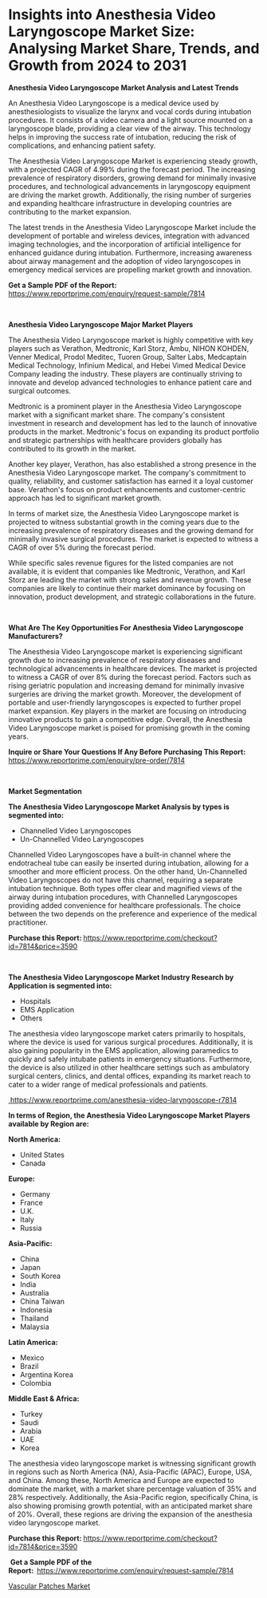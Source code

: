 <p><h1>Insights into Anesthesia Video Laryngoscope Market Size: Analysing Market Share, Trends, and Growth from 2024 to 2031</h1></p><p><strong>Anesthesia Video Laryngoscope Market Analysis and Latest Trends</strong></p>
<p><p>An Anesthesia Video Laryngoscope is a medical device used by anesthesiologists to visualize the larynx and vocal cords during intubation procedures. It consists of a video camera and a light source mounted on a laryngoscope blade, providing a clear view of the airway. This technology helps in improving the success rate of intubation, reducing the risk of complications, and enhancing patient safety.</p><p>The Anesthesia Video Laryngoscope Market is experiencing steady growth, with a projected CAGR of 4.99% during the forecast period. The increasing prevalence of respiratory disorders, growing demand for minimally invasive procedures, and technological advancements in laryngoscopy equipment are driving the market growth. Additionally, the rising number of surgeries and expanding healthcare infrastructure in developing countries are contributing to the market expansion.</p><p>The latest trends in the Anesthesia Video Laryngoscope Market include the development of portable and wireless devices, integration with advanced imaging technologies, and the incorporation of artificial intelligence for enhanced guidance during intubation. Furthermore, increasing awareness about airway management and the adoption of video laryngoscopes in emergency medical services are propelling market growth and innovation.</p></p>
<p><strong>Get a Sample PDF of the Report:&nbsp;</strong> <a href="https://www.reportprime.com/enquiry/request-sample/7814">https://www.reportprime.com/enquiry/request-sample/7814</a></p>
<p>&nbsp;</p>
<p><strong>Anesthesia Video Laryngoscope Major Market Players</strong></p>
<p><p>The Anesthesia Video Laryngoscope market is highly competitive with key players such as Verathon, Medtronic, Karl Storz, Ambu, NIHON KOHDEN, Venner Medical, Prodol Meditec, Tuoren Group, Salter Labs, Medcaptain Medical Technology, Infinium Medical, and Hebei Vimed Medical Device Company leading the industry. These players are continually striving to innovate and develop advanced technologies to enhance patient care and surgical outcomes.</p><p>Medtronic is a prominent player in the Anesthesia Video Laryngoscope market with a significant market share. The company's consistent investment in research and development has led to the launch of innovative products in the market. Medtronic's focus on expanding its product portfolio and strategic partnerships with healthcare providers globally has contributed to its growth in the market.</p><p>Another key player, Verathon, has also established a strong presence in the Anesthesia Video Laryngoscope market. The company's commitment to quality, reliability, and customer satisfaction has earned it a loyal customer base. Verathon's focus on product enhancements and customer-centric approach has led to significant market growth.</p><p>In terms of market size, the Anesthesia Video Laryngoscope market is projected to witness substantial growth in the coming years due to the increasing prevalence of respiratory diseases and the growing demand for minimally invasive surgical procedures. The market is expected to witness a CAGR of over 5% during the forecast period.</p><p>While specific sales revenue figures for the listed companies are not available, it is evident that companies like Medtronic, Verathon, and Karl Storz are leading the market with strong sales and revenue growth. These companies are likely to continue their market dominance by focusing on innovation, product development, and strategic collaborations in the future.</p></p>
<p>&nbsp;</p>
<p><strong>What Are The Key Opportunities For Anesthesia Video Laryngoscope Manufacturers?</strong></p>
<p><p>The Anesthesia Video Laryngoscope market is experiencing significant growth due to increasing prevalence of respiratory diseases and technological advancements in healthcare devices. The market is projected to witness a CAGR of over 8% during the forecast period. Factors such as rising geriatric population and increasing demand for minimally invasive surgeries are driving the market growth. Moreover, the development of portable and user-friendly laryngoscopes is expected to further propel market expansion. Key players in the market are focusing on introducing innovative products to gain a competitive edge. Overall, the Anesthesia Video Laryngoscope market is poised for promising growth in the coming years.</p></p>
<p><strong>Inquire or Share Your Questions If Any Before Purchasing This Report:</strong> <a href="https://www.reportprime.com/enquiry/pre-order/7814">https://www.reportprime.com/enquiry/pre-order/7814</a></p>
<p>&nbsp;</p>
<p><strong>Market Segmentation</strong></p>
<p><strong>The Anesthesia Video Laryngoscope Market Analysis by types is segmented into:</strong></p>
<p><ul><li>Channelled Video Laryngoscopes</li><li>Un-Channelled Video Laryngoscopes</li></ul></p>
<p><p>Channelled Video Laryngoscopes have a built-in channel where the endotracheal tube can easily be inserted during intubation, allowing for a smoother and more efficient process. On the other hand, Un-Channelled Video Laryngoscopes do not have this channel, requiring a separate intubation technique. Both types offer clear and magnified views of the airway during intubation procedures, with Channelled Laryngoscopes providing added convenience for healthcare professionals. The choice between the two depends on the preference and experience of the medical practitioner.</p></p>
<p><strong>Purchase this Report:&nbsp;</strong><a href="https://www.reportprime.com/checkout?id=7814&price=3590">https://www.reportprime.com/checkout?id=7814&price=3590</a></p>
<p>&nbsp;</p>
<p><strong>The Anesthesia Video Laryngoscope Market Industry Research by Application is segmented into:</strong></p>
<p><ul><li>Hospitals</li><li>EMS Application</li><li>Others</li></ul></p>
<p><p>The anesthesia video laryngoscope market caters primarily to hospitals, where the device is used for various surgical procedures. Additionally, it is also gaining popularity in the EMS application, allowing paramedics to quickly and safely intubate patients in emergency situations. Furthermore, the device is also utilized in other healthcare settings such as ambulatory surgical centers, clinics, and dental offices, expanding its market reach to cater to a wider range of medical professionals and patients.</p></p>
<p><a href="https://www.reportprime.com/anesthesia-video-laryngoscope-r7814">&nbsp;https://www.reportprime.com/anesthesia-video-laryngoscope-r7814</a></p>
<p><strong>In terms of Region, the Anesthesia Video Laryngoscope Market Players available by Region are:</strong></p>
<p>
    <p> <strong> North America: </strong>
        <ul>
            <li>United States</li>
            <li>Canada</li>
        </ul>
        </p> 
    <p> <strong> Europe: </strong>
        <ul>
            <li>Germany</li>
            <li>France</li>
            <li>U.K.</li>
            <li>Italy</li>
            <li>Russia</li>
        </ul>
        </p> 
    <p> <strong> Asia-Pacific: </strong>
        <ul>
            <li>China</li>
            <li>Japan</li>
            <li>South Korea</li>
            <li>India</li>
            <li>Australia</li>
            <li>China Taiwan</li>
            <li>Indonesia</li>
            <li>Thailand</li>
            <li>Malaysia</li>
        </ul>
        </p> 
    <p> <strong> Latin America: </strong>
        <ul>
            <li>Mexico</li>
            <li>Brazil</li>
            <li>Argentina Korea</li>
            <li>Colombia</li>
        </ul>
        </p> 
    <p> <strong> Middle East & Africa: </strong>
        <ul>
            <li>Turkey</li>
            <li>Saudi</li>
            <li>Arabia</li>
            <li>UAE</li>
            <li>Korea</li>
        </ul>
    </p>
    </p>
<p><p>The anesthesia video laryngoscope market is witnessing significant growth in regions such as North America (NA), Asia-Pacific (APAC), Europe, USA, and China. Among these, North America and Europe are expected to dominate the market, with a market share percentage valuation of 35% and 28% respectively. Additionally, the Asia-Pacific region, specifically China, is also showing promising growth potential, with an anticipated market share of 20%. Overall, these regions are driving the expansion of the anesthesia video laryngoscope market.</p></p>
<p><strong>Purchase this Report: </strong><a href="https://www.reportprime.com/checkout?id=7814&price=3590">https://www.reportprime.com/checkout?id=7814&price=3590</a></p>
<p>&nbsp;<strong>Get a Sample PDF of the Report:&nbsp;&nbsp;</strong><a href="https://www.reportprime.com/enquiry/request-sample/7814">https://www.reportprime.com/enquiry/request-sample/7814</a></p>
<p><strong></strong></p>
<p><p><a href="https://github.com/BryceTownsendr/Market-Research-Report-List-4/blob/main/vascular-patches-market.md">Vascular Patches Market</a></p></p>